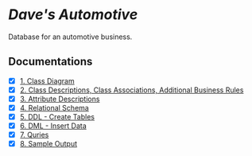 # *Dave's Automotive*
Database for an automotive business.

## Documentations

- [x] [1. Class Diagram](https://github.com/AnimeMei/CECS-323-Term-Project/blob/master/1.%20Class%20Diagram_5_10_2017.pdf)
- [x] [2. Class Descriptions, Class Associations, Additional Business Rules](https://github.com/AnimeMei/CECS-323-Term-Project/blob/master/1.%20Term%20Project%20Part%201.pdf)
- [x] [3. Attribute Descriptions](https://github.com/AnimeMei/CECS-323-Term-Project/blob/master/2.%20Attribute%20Descriptions.pdf)
- [x] [4. Relational Schema](https://github.com/AnimeMei/CECS-323-Term-Project/blob/master/3.%20Relational%20Schema.pdf)
- [x] [5. DDL - Create Tables](https://github.com/AnimeMei/CECS-323-Term-Project/blob/master/4.%20DDL%20-%20Create%20Tables.pdf)
- [x] [6. DML - Insert Data](https://github.com/AnimeMei/CECS-323-Term-Project/blob/master/5.%20DML%20-%20Insert%20Data.pdf)
- [x] [7. Quries](https://github.com/AnimeMei/CECS-323-Term-Project/blob/master/6.%20Quries.pdf)
- [x] [8. Sample Output](https://github.com/AnimeMei/CECS-323-Term-Project/blob/master/7.%20Sample%20Output.pdf)

